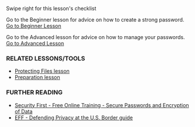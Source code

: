 [Title]: # (What now?)
[Order]: # (12)

Swipe right for this lesson's checklist

Go to the Beginner lesson for advice on how to create a strong password.
[Go to Beginner Lesson](umbrella://lesson/passwords/0)

Go to the Advanced lesson for advice on how to manage your passwords.
[Go to Advanced Lesson](umbrella://lesson/passwords/1)

### RELATED LESSONS/TOOLS

*   [Protecting Files lesson](umbrella://lesson/protecting-files)
*   [Preparation lesson](umbrella://lesson/preparation) 

### FURTHER READING

* [Security First - Free Online Training - Secure Passwords and Encryption of Data](https://advocacyassembly.org/en/partners/securityfirst/)  
*   [EFF - Defending Privacy at the U.S. Border guide](https://www.eff.org/wp/defending-privacy-us-border-guide-travelers-carrying-digital-devices)
